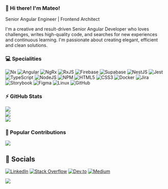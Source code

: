 ### 👋 Hi there! I'm Mateo!

Senior Angular Engineer | Frontend Architect

I'm a creative and result-driven Senior Angular Developer who loves challenges, writes high-quality code, and searches for new experiences and continuous learning. I'm passionate about creating elegant, efficient and clean solutions.

### 💻 Specialities

![Nx](https://img.shields.io/badge/Nx-%23143055.svg?style=for-the-badge&logo=nx&logoColor=white) ![Angular](https://img.shields.io/badge/angular-%23DD0031.svg?style=for-the-badge&logo=angular&logoColor=white) ![NgRx](https://img.shields.io/badge/NgRx-%23BA2BD2.svg?style=for-the-badge&logo=ngrx&logoColor=white) ![RxJS](https://img.shields.io/badge/rxjs-%23B7178C.svg?style=for-the-badge&logo=reactivex&logoColor=white) ![Firebase](https://img.shields.io/badge/Firebase-%23FFCA28.svg?style=for-the-badge&logo=firebase&logoColor=black) ![Supabase](https://img.shields.io/badge/Supabase-3ECF8E?style=for-the-badge&logo=supabase&logoColor=white) ![NestJS](https://img.shields.io/badge/nestjs-%23E0234E.svg?style=for-the-badge&logo=nestjs&logoColor=white) ![Jest](https://img.shields.io/badge/-jest-%23C21325?style=for-the-badge&logo=jest&logoColor=white) ![TypeScript](https://img.shields.io/badge/typescript-%23007ACC.svg?style=for-the-badge&logo=typescript&logoColor=white) ![NodeJS](https://img.shields.io/badge/node.js-6DA55F?style=for-the-badge&logo=node.js&logoColor=white) ![NPM](https://img.shields.io/badge/NPM-%23CB3837.svg?style=for-the-badge&logo=npm&logoColor=white) ![HTML5](https://img.shields.io/badge/html5-%23E34F26.svg?style=for-the-badge&logo=html5&logoColor=white) ![CSS3](https://img.shields.io/badge/css3-%231572B6.svg?style=for-the-badge&logo=css3&logoColor=white) ![Docker](https://img.shields.io/badge/docker-%230db7ed.svg?style=for-the-badge&logo=docker&logoColor=white) ![Jira](https://img.shields.io/badge/jira-%230A0FFF.svg?style=for-the-badge&logo=jira&logoColor=white)  ![Storybook](https://img.shields.io/badge/Storybook-%23FF4785.svg?style=for-the-badge&logo=storybook&logoColor=white) ![Figma](https://img.shields.io/badge/Figma-%23F24E1E.svg?style=for-the-badge&logo=figma&logoColor=white) ![Linux](https://img.shields.io/badge/Linux-%23FCC624.svg?style=for-the-badge&logo=linux&logoColor=black) ![GitHub](https://img.shields.io/badge/Github-%23ffffff.svg?style=for-the-badge&logo=github&logoColor=black)

### ⚡ GitHub Stats

![](https://github-readme-stats.vercel.app/api?username=matheo&theme=dark&hide_border=true&include_all_commits=true&count_private=true)<br/>
![](https://github-readme-streak-stats.herokuapp.com/?user=matheo&theme=dark&hide_border=true)<br/>
![](https://github-readme-stats.vercel.app/api/top-langs/?username=matheo&theme=dark&hide_border=true&include_all_commits=true&count_private=true&layout=compact)

### 💫 Popular Contributions

![](https://github-contributor-stats.vercel.app/api?username=matheo&limit=5&theme=dark&hide_border=true&combine_all_yearly_contributions=true)

## 🤝 Socials

[![LinkedIn](https://img.shields.io/badge/LinkedIn-%230077B5.svg?logo=linkedin&logoColor=white)](https://linkedin.com/in/matheoco) [![Stack Overflow](https://img.shields.io/badge/-Stackoverflow-FE7A16?logo=stack-overflow&logoColor=white)](https://stackoverflow.com/users/885259) [![Dev.to](https://img.shields.io/badge/DevTo-ffffff?logo=devdotto&logoColor=black)](https://dev.to/matheo) [![Medium](https://img.shields.io/badge/Medium-ffffff?logo=medium&logoColor=black)](https://medium.com/@matheo)

![](https://visitcount.itsvg.in/api?id=matheo&label=Profile%20Visits&color=12&icon=9&pretty=true)
